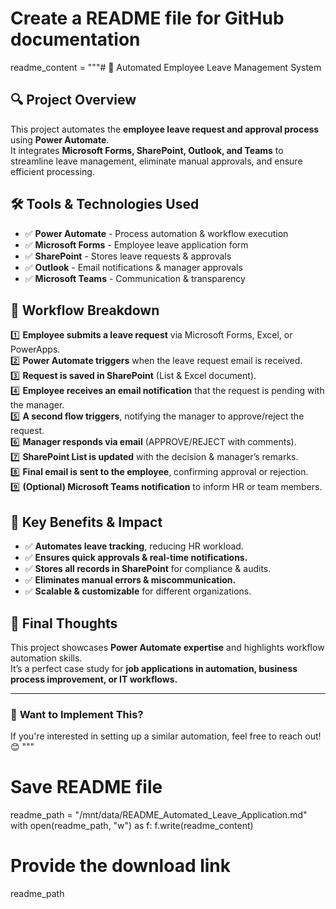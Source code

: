 # Create a README file for GitHub documentation

readme_content = """# 📌 Automated Employee Leave Management System

## 🔍 Project Overview
This project automates the **employee leave request and approval process** using **Power Automate**.  
It integrates **Microsoft Forms, SharePoint, Outlook, and Teams** to streamline leave management, eliminate manual approvals, and ensure efficient processing.

## 🛠 Tools & Technologies Used
- ✅ **Power Automate** - Process automation & workflow execution
- ✅ **Microsoft Forms** - Employee leave application form
- ✅ **SharePoint** - Stores leave requests & approvals
- ✅ **Outlook** - Email notifications & manager approvals
- ✅ **Microsoft Teams** - Communication & transparency

## 📜 Workflow Breakdown
1️⃣ **Employee submits a leave request** via Microsoft Forms, Excel, or PowerApps.  
2️⃣ **Power Automate triggers** when the leave request email is received.  
3️⃣ **Request is saved in SharePoint** (List & Excel document).  
4️⃣ **Employee receives an email notification** that the request is pending with the manager.  
5️⃣ **A second flow triggers**, notifying the manager to approve/reject the request.  
6️⃣ **Manager responds via email** (APPROVE/REJECT with comments).  
7️⃣ **SharePoint List is updated** with the decision & manager’s remarks.  
8️⃣ **Final email is sent to the employee**, confirming approval or rejection.  
9️⃣ **(Optional) Microsoft Teams notification** to inform HR or team members.  

## 🚀 Key Benefits & Impact
- ✅ **Automates leave tracking**, reducing HR workload.
- ✅ **Ensures quick approvals & real-time notifications.**
- ✅ **Stores all records in SharePoint** for compliance & audits.
- ✅ **Eliminates manual errors & miscommunication.**
- ✅ **Scalable & customizable** for different organizations.

## 📢 Final Thoughts
This project showcases **Power Automate expertise** and highlights workflow automation skills.  
It’s a perfect case study for **job applications in automation, business process improvement, or IT workflows.**

---  
### 🎯 **Want to Implement This?**
If you're interested in setting up a similar automation, feel free to reach out! 😊
"""

# Save README file
readme_path = "/mnt/data/README_Automated_Leave_Application.md"
with open(readme_path, "w") as f:
    f.write(readme_content)

# Provide the download link
readme_path

